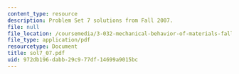 ```yaml
---
content_type: resource
description: Problem Set 7 solutions from Fall 2007.
file: null
file_location: /coursemedia/3-032-mechanical-behavior-of-materials-fall-2007/972db196dabb29c977df14699a9015bc_sol7_07.pdf
file_type: application/pdf
resourcetype: Document
title: sol7_07.pdf
uid: 972db196-dabb-29c9-77df-14699a9015bc
---
```

